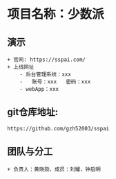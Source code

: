 # 项目名称：少数派

## 演示
    + 官网: https://sspai.com/
    + 上线网址
        - 后台管理系统：xxx
        -   账号：xxx   密码：xxx
        - webApp：xxx

## git仓库地址: 
    https://github.com/gzh52003/sspai

## 团队与分工
    + 负责人：黄晓勋，成员：刘耀，钟启明


